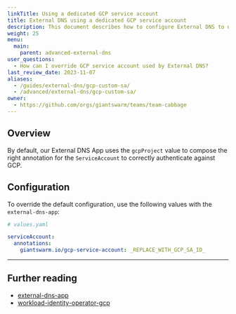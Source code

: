 ```yaml
---
linkTitle: Using a dedicated GCP service account
title: External DNS using a dedicated GCP service account
description: This document describes how to configure External DNS to use a dedicated GCP service account.
weight: 25
menu:
  main:
    parent: advanced-external-dns
user_questions:
  - How can I override GCP service account used by External DNS?
last_review_date: 2023-11-07
aliases:
  - /guides/external-dns/gcp-custom-sa/
  - /advanced/external-dns/gcp-custom-sa/
owner:
  - https://github.com/orgs/giantswarm/teams/team-cabbage
---
```


## Overview

By default, our External DNS App uses the `gcpProject` value to compose the right annotation for the `ServiceAccount` to correctly authenticate against GCP.

## Configuration

To override the default configuration, use the following values with the `external-dns-app`:

```yaml
# values.yaml

serviceAccount:
  annotations:
    giantswarm.io/gcp-service-account: _REPLACE_WITH_GCP_SA_ID_
```

---

## Further reading

- [external-dns-app](https://github.com/giantswarm/external-dns-app)
- [workload-identity-operator-gcp](https://github.com/giantswarm/workload-identity-operator-gcp)
